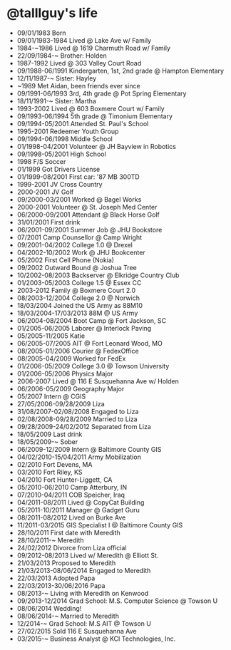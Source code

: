 @talllguy's life
================

- 09/01/1983 Born
- 09/01/1983-1984 Lived @ Lake Ave w/ Family
- 1984-~1986 Lived @ 1619 Charmuth Road w/ Family
- 22/09/1984-~ Brother: Holden
- 1987-1992 Lived @ 303 Valley Court Road
- 09/1988-06/1991 Kindergarten, 1st, 2nd grade @ Hampton Elementary
- 12/11/1987-~ Sister: Hayley
- ~1989 Met Aidan, been friends ever since
- 09/1991-06/1993 3rd, 4th grade @ Pot Spring Elementary
- 18/11/1991-~ Sister: Martha
- 1993-2002 Lived @ 603 Boxmere Court w/ Family
- 09/1993-06/1994 5th grade @ Timonium Elementary
- 09/1994-05/2001 Attended St. Paul's School
- 1995-2001 Redeemer Youth Group
- 09/1994-06/1998 Middle School
- 01/1998-04/2001 Volunteer @ JH Bayview in Robotics
- 09/1998-05/2001 High School
- 1998 F/S Soccer
- 01/1999 Got Drivers License
- 01/1999-08/2001 First car: '87 MB 300TD 
- 1999-2001 JV Cross Country
- 2000-2001 JV Golf
- 09/2000-03/2001 Worked @ Bagel Works
- 2000-2001 Volunteer @ St. Joseph Med Center
- 06/2000-09/2001 Attendant @ Black Horse Golf
- 31/01/2001 First drink
- 06/2001-09/2001 Summer Job @ JHU Bookstore
- 07/2001 Camp Counsellor @ Camp Wright
- 09/2001-04/2002 College 1.0 @ Drexel
- 04/2002-10/2002 Work @ JHU Bookcenter
- 05/2002 First Cell Phone (Nokia)
- 09/2002 Outward Bound @ Joshua Tree
- 10/2002-08/2003 Backserver @ Elkridge Country Club
- 01/2003-05/2003 College 1.5 @ Essex CC
- 2003-2012 Family @ Boxmere Court 2.0
- 08/2003-12/2004 College 2.0 @ Norwich
- 18/03/2004 Joined the US Army as 88M10
- 18/03/2004-17/03/2013 88M @ US Army
- 06/2004-08/2004 Boot Camp @ Fort Jackson, SC
- 01/2005-06/2005 Laborer @ Interlock Paving
- 05/2005-11/2005 Katie
- 06/2005-07/2005 AIT @ Fort Leonard Wood, MO
- 08/2005-01/2006 Courier @ FedexOffice
- 08/2005-04/2009 Worked for FedEx
- 01/2006-05/2009 College 3.0 @ Towson University
- 01/2006-05/2006 Physics Major
- 2006-2007 Lived @ 116 E Susquehanna Ave w/ Holden
- 06/2006-05/2009 Geography Major
- 05/2007 Intern @ CGIS
- 27/05/2006-09/28/2009 Liza
- 31/08/2007-02/08/2008 Engaged to Liza
- 02/08/2008-09/28/2009 Married to Liza
- 09/28/2009-24/02/2012 Separated from Liza
- 18/05/2009 Last drink
- 18/05/2009-~ Sober
- 06/2009-12/2009 Intern @ Baltimore County GIS
- 04/02/2010-15/04/2011 Army Mobilization
- 02/2010 Fort Devens, MA
- 03/2010 Fort Riley, KS
- 04/2010 Fort Hunter-Liggett, CA
- 05/2010-06/2010 Camp Atterbury, IN
- 07/2010-04/2011 COB Speicher, Iraq
- 04/2011-08/2011 Lived @ CopyCat Building
- 05/2011-10/2011 Manager @ Gadget Guru
- 08/2011-08/2012 Lived on Burke Ave
- 11/2011-03/2015 GIS Specialist I @ Baltimore County GIS
- 28/10/2011 First date with Meredith
- 28/10/2011-~ Meredith
- 24/02/2012 Divorce from Liza official
- 09/2012-08/2013 Lived w/ Meredith @ Elliott St.
- 21/03/2013 Proposed to Meredith
- 21/03/2013-08/06/2014 Engaged to Meredith
- 22/03/2013 Adopted Papa
- 22/03/2013-30/06/2016 Papa
- 08/2013-~ Living with Meredith on Kenwood
- 09/2013-12/2014 Grad School: M.S. Computer Science @ Towson U
- 08/06/2014 Wedding!
- 08/06/2014-~ Married to Meredith
- 12/2014-~ Grad School: M.S AIT @ Towson U
- 27/02/2015 Sold 116 E Susquehanna Ave
- 03/2015-~ Business Analyst @ KCI Technologies, Inc.
